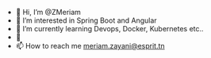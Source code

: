 - 👋 Hi, I’m @ZMeriam
- 👀 I’m interested in Spring Boot and Angular
- 🌱 I’m currently learning Devops, Docker, Kubernetes etc..
- 💞️
- 📫 How to reach me meriam.zayani@esprit.tn

<!---
ZMeriam/ZMeriam is a ✨ special ✨ repository because its `README.md` (this file) appears on your GitHub profile.
You can click the Preview link to take a look at your changes.
--->
